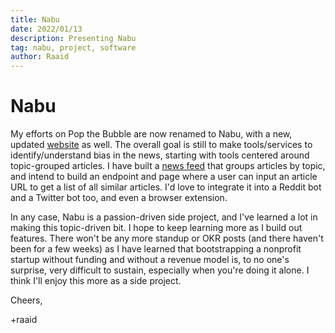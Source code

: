 ```yaml
---
title: Nabu
date: 2022/01/13
description: Presenting Nabu
tag: nabu, project, software
author: Raaid
---
```


# Nabu

My efforts on Pop the Bubble are now renamed to Nabu, with a new, updated [website](https://www.nabu.news) as well. The overall goal is still to make tools/services to identify/understand bias in the news, starting with tools centered around topic-grouped articles. I have built a [news feed](https://www.nabu.news/latest) that groups articles by topic, and intend to build an endpoint and page where a user can input an article URL to get a list of all similar articles. I'd love to integrate it into a Reddit bot and a Twitter bot too, and even a browser extension.

In any case, Nabu is a passion-driven side project, and I've learned a lot in making this topic-driven bit. I hope to keep learning more as I build out features. There won't be any more standup or OKR posts (and there haven't been for a few weeks) as I have learned that bootstrapping a nonprofit startup without funding and without a revenue model is, to no one's surprise, very difficult to sustain, especially when you're doing it alone. I think I'll enjoy this more as a side project.

Cheers,

+raaid